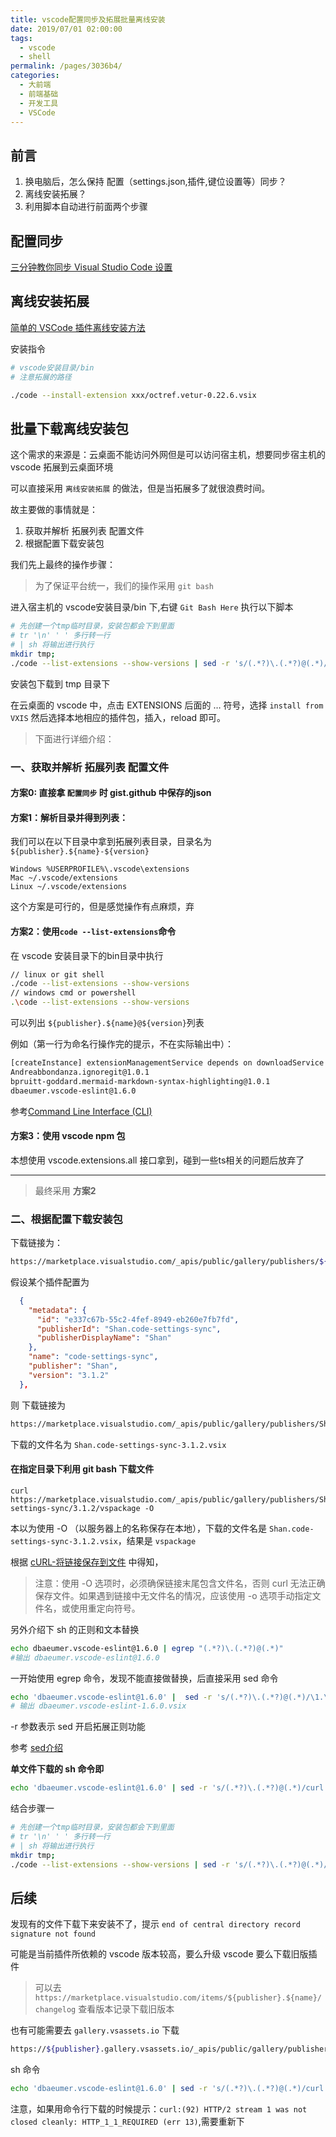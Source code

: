 ```yaml
---
title: vscode配置同步及拓展批量离线安装
date: 2019/07/01 02:00:00
tags: 
  - vscode
  - shell
permalink: /pages/3036b4/
categories: 
  - 大前端
  - 前端基础
  - 开发工具
  - VSCode
---
```


## 前言

1. 换电脑后，怎么保持 配置（settings.json,插件,键位设置等）同步？
2. 离线安装拓展？
3. 利用脚本自动进行前面两个步骤

<!-- more -->

## 配置同步

[三分钟教你同步 Visual Studio Code 设置](https://juejin.im/post/5b9b5a6f6fb9a05d22728e36)

## 离线安装拓展

[简单的 VSCode 插件离线安装方法](https://blog.csdn.net/u012814856/article/details/80684376)

安装指令
```sh
# vscode安装目录/bin
# 注意拓展的路径

./code --install-extension xxx/octref.vetur-0.22.6.vsix
```

## 批量下载离线安装包

这个需求的来源是：云桌面不能访问外网但是可以访问宿主机，想要同步宿主机的 vscode 拓展到云桌面环境

可以直接采用 `离线安装拓展` 的做法，但是当拓展多了就很浪费时间。

故主要做的事情就是：
1. 获取并解析 拓展列表 配置文件
2. 根据配置下载安装包

<!--more-->

我们先上最终的操作步骤：

> 为了保证平台统一，我们的操作采用 `git bash`

进入宿主机的 vscode安装目录/bin 下,右键 `Git Bash Here` 执行以下脚本

```sh
# 先创建一个tmp临时目录，安装包都会下到里面
# tr '\n' ' ' 多行转一行
# | sh 将输出进行执行
mkdir tmp;
./code --list-extensions --show-versions | sed -r 's/(.*?)\.(.*?)@(.*)/https:\/\/marketplace.visualstudio.com\/_apis\/public\/gallery\/publishers\/\1\/vsextensions\/\2\/\3\/vspackage -o tmp\/\1.\2-\3.vsix/' | tr '\n' ' ' | sed -r 's/(.*)/curl \1/' | sh
```
安装包下载到 tmp 目录下

在云桌面的 vscode 中，点击 EXTENSIONS 后面的 … 符号，选择 `install from VXIS` 然后选择本地相应的插件包，插入，reload 即可。


> 下面进行详细介绍：

### 一、获取并解析 拓展列表 配置文件

#### 方案0: 直接拿 `配置同步` 时 gist.github 中保存的json

#### 方案1：解析目录并得到列表：

我们可以在以下目录中拿到拓展列表目录，目录名为`${publisher}.${name}-${version}`
```
Windows %USERPROFILE%\.vscode\extensions
Mac ~/.vscode/extensions
Linux ~/.vscode/extensions
```
这个方案是可行的，但是感觉操作有点麻烦，弃

#### 方案2：使用`code --list-extensions`命令

在 vscode 安装目录下的bin目录中执行
```sh
// linux or git shell
./code --list-extensions --show-versions
// windows cmd or powershell
.\code --list-extensions --show-versions
```
可以列出 `${publisher}.${name}@${version}`列表

例如（第一行为命名行操作完的提示，不在实际输出中）：
```sh
[createInstance] extensionManagementService depends on downloadService which is NOT registered.
Andreabbondanza.ignoregit@1.0.1
bpruitt-goddard.mermaid-markdown-syntax-highlighting@1.0.1
dbaeumer.vscode-eslint@1.6.0
```

参考[Command Line Interface (CLI)](https://code.visualstudio.com/docs/editor/command-line)



#### 方案3：使用 vscode npm 包

本想使用 vscode.extensions.all 接口拿到，碰到一些ts相关的问题后放弃了

----

> 最终采用 **方案2**

### 二、根据配置下载安装包 

下载链接为：
```sh
https://marketplace.visualstudio.com/_apis/public/gallery/publishers/${publisher}/vsextensions/${name}/${version}/vspackage
```

假设某个插件配置为
```json
  {
    "metadata": {
      "id": "e337c67b-55c2-4fef-8949-eb260e7fb7fd",
      "publisherId": "Shan.code-settings-sync",
      "publisherDisplayName": "Shan"
    },
    "name": "code-settings-sync",
    "publisher": "Shan",
    "version": "3.1.2"
  },
```
则 下载链接为 
```sh
https://marketplace.visualstudio.com/_apis/public/gallery/publishers/Shan/vsextensions/code-settings-sync/3.1.2/vspackage
```

下载的文件名为 `Shan.code-settings-sync-3.1.2.vsix`

#### 在指定目录下利用 git bash 下载文件

```
curl https://marketplace.visualstudio.com/_apis/public/gallery/publishers/Shan/vsextensions/code-settings-sync/3.1.2/vspackage -O
```
本以为使用 -O （以服务器上的名称保存在本地），下载的文件名是 `Shan.code-settings-sync-3.1.2.vsix`，结果是 `vspackage`

根据 [cURL-将链接保存到文件](http://www.codebelief.com/article/2017/05/linux-command-line-curl-usage/#3) 中得知，

> 注意：使用 -O 选项时，必须确保链接末尾包含文件名，否则 curl 无法正确保存文件。如果遇到链接中无文件名的情况，应该使用 -o 选项手动指定文件名，或使用重定向符号。

另外介绍下 sh 的正则和文本替换
```sh
echo dbaeumer.vscode-eslint@1.6.0 | egrep "(.*?)\.(.*?)@(.*)"
#输出 dbaeumer.vscode-eslint@1.6.0
```
一开始使用 egrep 命令，发现不能直接做替换，后直接采用 sed 命令

```sh
echo 'dbaeumer.vscode-eslint@1.6.0' |  sed -r 's/(.*?)\.(.*?)@(.*)/\1.\2-\3.vsix/'
# 输出 dbaeumer.vscode-eslint-1.6.0.vsix
```

-r 参数表示 sed 开启拓展正则功能

参考 [sed介绍](https://www.cnblogs.com/jcli/p/4088514.html)

**单文件下载的 sh 命令即**
```sh
echo 'dbaeumer.vscode-eslint@1.6.0' | sed -r 's/(.*?)\.(.*?)@(.*)/curl https:\/\/marketplace.visualstudio.com\/_apis\/public\/gallery\/publishers\/\1\/vsextensions\/\2\/\3\/vspackage -o \1.\2-\3.vsix/' | sh
```

结合步骤一

```sh
# 先创建一个tmp临时目录，安装包都会下到里面
# tr '\n' ' ' 多行转一行
# | sh 将输出进行执行
mkdir tmp;
./code --list-extensions --show-versions | sed -r 's/(.*?)\.(.*?)@(.*)/https:\/\/marketplace.visualstudio.com\/_apis\/public\/gallery\/publishers\/\1\/vsextensions\/\2\/\3\/vspackage -o tmp\/\1.\2-\3.vsix/' | tr '\n' ' ' | sed -r 's/(.*)/curl \1/' | sh
```


## 后续

发现有的文件下载下来安装不了，提示 `end of central directory record signature not found`

可能是当前插件所依赖的 vscode 版本较高，要么升级 vscode 要么下载旧版插件

> 可以去 `https://marketplace.visualstudio.com/items/${publisher}.${name}/changelog` 查看版本记录下载旧版本

也有可能需要去 `gallery.vsassets.io` 下载
```sh
https://${publisher}.gallery.vsassets.io/_apis/public/gallery/publisher/${publisher}/extension/${extension name}/${version}/assetbyname/Microsoft.VisualStudio.Services.VSIXPackage
```

sh 命令
```sh
echo 'dbaeumer.vscode-eslint@1.6.0' | sed -r 's/(.*?)\.(.*?)@(.*)/curl https:\/\/\1.gallery.vsassets.io\/_apis\/public\/gallery\/publisher\/\1\/extension\/\2\/\3\/assetbyname\/Microsoft.VisualStudio.Services.VSIXPackage -o \1.\2-\3.vsix/' | sh
```

注意，如果用命令行下载的时候提示：`curl:(92) HTTP/2 stream 1 was not closed cleanly: HTTP_1_1_REQUIRED (err 13)`,需要重新下